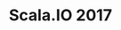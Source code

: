 ---
category: event
title: Scala.IO 2017
logo: /resources/img/scalaio.png
location: Lyon, France
description: Beginner to advanced user Scala and FP conference in France
start: 2 November 2017
end: 3 November 2017
link-out: http://scala.io/
---